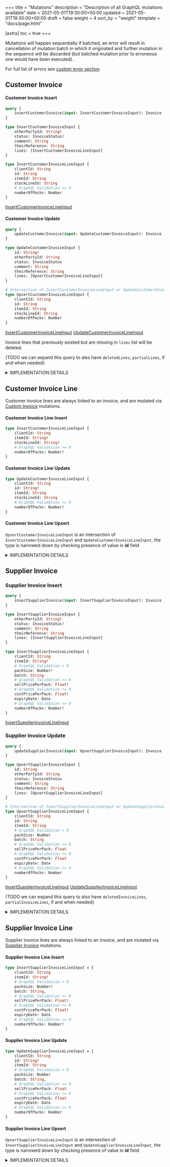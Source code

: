 +++
title = "Mutations"
description = "Description of all GraphQL mutations available"
date = 2021-05-01T19:30:00+00:00
updated = 2021-05-01T19:30:00+00:00
draft = false
weight = 4
sort_by = "weight"
template = "docs/page.html"

[extra]
toc = true
+++

Mutations will happen sequentially if batched, an error will result in cancellation of mutation batch in which it originated and further mutation in the sequence will be discarded (but batched mutation prior to erroneous one would have been executed).

For full list of errors see [custom error section](/docs/api/custom_errors)

## Customer Invoice

#### Customer Invoice Insert

```graphql
query {
    insertCustomerInvoice(input: InsertCustomerInvoiceInput): Invoice
}

type InsertCustomerInvoiceInput {
    otherPartyId: String!
    status: InvoiceStatus!
    comment: String
    theirReference: String
    lines: [InsertCustomerInvoiceLineInput]
}

type InsertCustomerInvoiceLineInput {
    clientId: String
    id: String
    itemId: String
    stockLineId: String
    # GraphQL Validation >= 0
    numberOfPacks: Number
}
```

[InsertCustomerInvoiceLineInput](/docs/api/mutations/#customer-invoice-line-insert)

#### Customer Invoice Update


```graphql
query {
    updateCustomerInvoice(input: UpdateCustomerInvoiceInput): Invoice
}

type UpdateCustomerInvoiceInput {
    id: String!
    otherPartyId: String
    status: InvoiceStatus
    comment: String
    theirReference: String
    lines: [UpsertCustomerInvoiceLineInput]
}

# Intersection of InsertCustomerInvoiceLineInput or UpdateCustomerInvoiceLineInput
type UpsertCustomerInvoiceLineInput {
    clientId: String
    id: String
    itemId: String
    stockLineId: String
    numberOfPacks: Number
}
```

[InsertCustomerInvoiceLineInput](/docs/api/mutations/#customer-invoice-line-insert)
[UpdateCustomerInvoiceLineInput](/docs/api/mutations/#customer-invoice-line-update)

Invoice lines that previously existed but are missing in `lines` list will be deleted. 

{TODO we can expand this query to also have `deletedLines`, `partialLines`, if and when needed}

<details>
<summary>IMPLEMENTATION DETAILS</summary>

Base table: `invoice`

<ins>otherPartyId</ins>: `name_id`
<ins>lines</ins>: `id` -> `invoice_line.invoice_id`

All other fields are translated directly to snake case equivalent.

`type` to be set as: `CUSTOMER_INVOICE`
`store_id` to be set as current logged in store in session

On Insertion `entry_datetime` is set.

On status change the datetime fields are set:
- `confirm_datetime` is set when the status is changed to `confirmed`
- `finalised_datetime` is set when the status is changed to `finalised`

</details>

## Customer Invoice Line

Customer invoice lines are always linked to an invoice, and are mutated via [Custom Invoice](/docs/api/mutations/#customer-invoice) mutations.

#### Customer Invoice Line Insert

```GraphQL
type InsertCustomerInvoiceLineInput {
    clientId: String
    itemId: String!
    stockLineId: String!
    # GraphQL Validation >= 0
    numberOfPacks: Number!
}
```

#### Customer Invoice Line Update

```GraphQL
type UpdateCustomerInvoiceLineInput {
    clientId: String
    id: String!
    itemId: String
    stockLineId: String
    # GraphQL Validation >= 0
    numberOfPacks: Number!
}
```

#### Customer Invoice Line Upsert

`UpsertCustomerInvoiceLineInput` is an intersection of `InsertCustomerInvoiceLineInput` and `UpdateCustomerInvoiceLineInput`, the type is narrowed down by checking presence of value in **id** field

<details>
<summary>IMPLEMENTATION DETAILS</summary>

Base table: `invoice_line`

All fields are translated directly to snake case equivalent.

`invoice_id` set as id of parent

`stock_line` links on `stock_line.id` -> `invoice_line.stock_line_id`

`item` links on `item.id` -> `invoice_line.item_id`

`item_name` to be populated from related item when item changes

`pack_size`, `cost_price_per_pack`, `sell_price_per_pack`, `batch`, `expiry_date` to be populated from `stock_line`, when `stock_line_id` changes

Invoice lines are delete if they are missing in mutation but are present in database, in which case we have to make sure to adjust `stock_line` accordingly.

Validation of reduction to be checked against each `stock_line`, and reduction applied to `stock_line`. As per [InvoiceStatus implementation details](/docs/api/types/#enum-invoicestatus)

`clientId` is only used in error responses

</details>

## Supplier Invoice

### Supplier Invoice Insert

```graphql
query {
    insertSupplierInvoice(input: InsertSupplierInvoiceInput): Invoice
}

type InsertSupplierInvoiceInput {
    otherPartyId: String!
    status: InvoiceStatus!
    comment: String
    theirReference: String
    lines: [InsertSupplierInvoiceLineInput]
}

type InsertSupplierInvoiceLineInput {
    clientId: String
    itemId: String!
    # GraphQL Validation > 0
    packSize: Number!
    batch: String
    # GraphQL Validation >= 0
    sellPricePerPack: Float!
    # GraphQL Validation >= 0
    costPricePerPack: Float!
    expiryDate: Date 
    # GraphQL Validation >= 0
    numberOfPacks: Number!
}
```

[InsertSupplierInvoiceLineInput](/docs/api/mutations/#supplier-invoice-line-insert)

### Supplier Invoice Update

```graphql
query {
    updateSupplierInvoice(input: UpsertSupplierInvoiceInput): Invoice
}

type UpsertSupplierInvoiceInput {
    id: String
    otherPartyId: String
    status: InvoiceStatus
    comment: String
    theirReference: String
    lines: [UpsertSupplierInvoiceLineInput]
}

# Intersection of InsertSupplierInvoiceLineInput or UpdateSupplierInvoiceLineInput
type UpsertSupplierInvoiceLineInput {
    clientId: String
    id: String
    itemId: String
    # GraphQL Validation > 0
    packSize: Number
    batch: String
    # GraphQL Validation >= 0
    sellPricePerPack: Float
    # GraphQL Validation >= 0
    costPricePerPack: Float
    expiryDate: Date 
    # GraphQL Validation >= 0
    numberOfPacks: Number
}
```

[InsertSupplierInvoiceLineInput](/docs/api/mutations/#supplier-invoice-line-insert)
[UpdateSupplierInvoiceLineInput](/docs/api/mutations/#supplier-invoice-line-update)

{TODO we can expand this query to also have `deletedInvoiceLines`, `partialInvoiceLines`, if and when needed}                  

<details>
<summary>IMPLEMENTATION DETAILS</summary>

Base table: `invoice`

<ins>otherPartyId</ins>: `name_id`
<ins>allInvoiceLines</ins>: `id` -> `invoice_line.invoice_id`

All other fields are translated directly to snake case equivalent.

`type` to be set as: `SUPPLIER_INVOICE`
`store_id` to be set as current logged in store in session

On status change the datetime fields are set:
- `confirm_datetime` is set when the status is changed to `confirmed`
- `finalised_datetime` is set when the status is changed to `finalised`

</details>

## Supplier Invoice Line

Supplier invoice lines are always linked to an invoice, and are mutated via [Supplier Invoice](/docs/api/mutations/#supplier-invoice) mutations.

#### Supplier Invoice Line Insert

```GraphQL
type InsertSupplierInvoiceLineInput = {
    clientId: String
    itemId: String!
    # GraphQL Validation > 0
    packSize: Number!
    batch: String,
    # GraphQL Validation >= 0
    sellPricePerPack: Float!
    # GraphQL Validation >= 0
    costPricePerPack: Float!
    expiryDate: Date 
    # GraphQL Validation >= 0
    numberOfPacks: Number!
}
```       

#### Supplier Invoice Line Update

```GraphQL
type UpdateSupplierInvoiceLineInput = {
    clientId: String
    id: String!
    itemId: String
    # GraphQL Validation > 0
    packSize: Number
    batch: String,
    # GraphQL Validation >= 0
    sellPricePerPack: Float
    # GraphQL Validation >= 0
    costPricePerPack: Float
    expiryDate: Date
    # GraphQL Validation >= 0
    numberOfPacks: Number
}
```

#### Supplier Invoice Line Upsert

`UpsertSupplierInvoiceLineInput` is an intersection of `InsertSupplierInvoiceLineInput` and `UpdateSupplierInvoiceLineInput`, the type is narrowed down by checking presence of value in **id** field

<details>
<summary>IMPLEMENTATION DETAILS</summary>

Base table: `invoice_line`

All fields are translated directly to snake case equivalent.

`invoice_id` set as id of parent

`stock_line` links on `stock_line.id` -> `invoice_line.stock_line_id`

`item` links on `item.id` -> `invoice_line.item_id`

`item_name` to be populated from related item when item changes

Stock line is created when invoice changes to `CONFIRMED` as per [InvoiceStatus implementation details](/docs/api/types/#enum-invoicestatus)

During confirmation and any further subsequent change will result in:

* invoice_line.`number_of_pack` -> stock_line.`available_number_of_packs`, `total_number_of_packs`
* invoice_line.`pack_size`, `batch`, `expiry`, `sell_price_per_pack`, `cost_price_per_pack`, `item_id` -> to stock_line fields with the same name

When stock in supplier invoice is reserved by another invoice, `invoice_line` becomes not editable.

Invoice lines are delete if they are missing in mutation but are present in database, in which case we have to make sure to delete associated `stock_line`

`clientId` is only used in error responses

</details>
